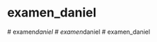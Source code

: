 # examen_daniel
#   e x a m e n _ d a n i e l  
 #   e x a m e n _ d a n i e l  
 #   e x a m e n _ d a n i e l  
 